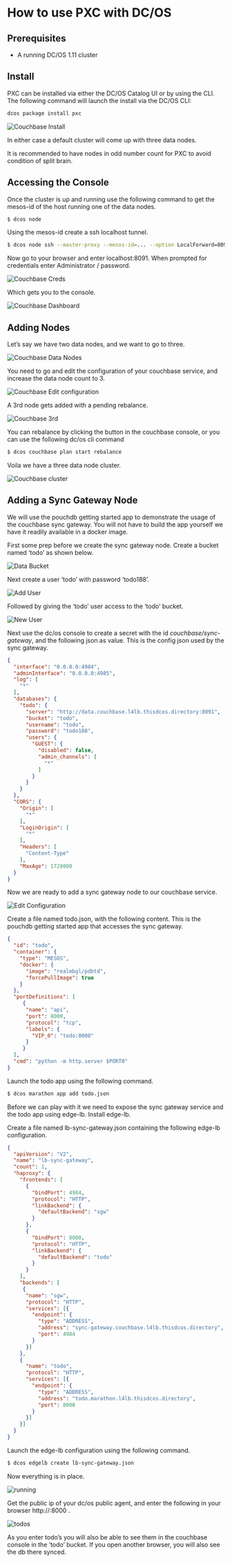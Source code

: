 # How to use PXC with DC/OS

## Prerequisites

* A running DC/OS 1.11 cluster

## Install

PXC can be installed via either the DC/OS Catalog UI or by using the CLI. The following command will launch the install via the DC/OS CLI:

```bash
dcos package install pxc
```

![Couchbase Install](img/couch_install.png)

In either case a default cluster will come up with three data nodes.

It is recommended to have nodes in odd number count for PXC to avoid condition of split brain.


## Accessing the Console

Once the cluster is up and running use the following command to get the mesos-id of the host running one of the data nodes.

```bash
$ dcos node
```

Using the mesos-id create a ssh localhost tunnel.

```bash
$ dcos node ssh --master-proxy --mesos-id=... --option LocalForward=8091=localhost:8091
```

Now go to your browser and enter localhost:8091. When prompted for credentials enter Administrator / password.

![Couchbase Creds](img/couch_creds.png)

Which gets you to the console.

![Couchbase Dashboard](img/couch_dashboard.png)

## Adding Nodes

Let’s say we have two data nodes, and we want to go to three.

![Couchbase Data Nodes](img/couch_dnodes.png)

You need to go and edit the configuration of your couchbase service, and increase the data node count to 3.

![Couchbase Edit configuration](img/couch_edit.png)

A 3rd node gets added with a pending rebalance.

![Couchbase 3rd](img/couch_3.png)

You can rebalance by clicking the button in the couchbase console, or you can use the following dc/os cli command

```bash
$ dcos couchbase plan start rebalance
```

Voila we have a three data node cluster.

![Couchbase cluster](img/couch_cluster.png)


## Adding a Sync Gateway Node

We will use the pouchdb getting started app to demonstrate the usage of the couchbase sync gateway. You will not have to build the app yourself we have it readily available in a docker image.

First some prep before we create the sync gateway node. Create a bucket named ‘todo’ as shown below.

![Data Bucket](img/data_bucket.png)

Next create a user ‘todo’ with password ‘todo188’.

![Add User](img/add_user.png)

Followed by giving the ‘todo’ user access to the ‘todo’ bucket.

![New User](img/new_user.png)

Next use the dc/os console to create a secret with the id *couchbase/sync-gateway*, and the following json as value. This is the config json used by the sync gateway.

```json
{
  "interface": "0.0.0.0:4984",
  "adminInterface": "0.0.0.0:4985",
  "log": [
    "*"
  ],
  "databases": {
    "todo": {
      "server": "http://data.couchbase.l4lb.thisdcos.directory:8091",
      "bucket": "todo",
      "username": "todo",
      "password": "todo188",
      "users": {
        "GUEST": {
          "disabled": false,
          "admin_channels": [
            "*"
          ]
        }
      }
    }
  },
  "CORS": {
    "Origin": [
      "*"
    ],
    "LoginOrigin": [
      "*"
    ],
    "Headers": [
      "Content-Type"
    ],
    "MaxAge": 1728000
  }
}
```

Now we are ready to add a sync gateway node to our couchbase service.

![Edit Configuration](img/edit_conf.png)

Create a file named todo.json, with the following content. This is the pouchdb getting started app that accesses the sync gateway.


```json
{
  "id": "todo",
  "container": {
    "type": "MESOS",
    "docker": {
      "image": "realmbgl/pdbtd",
      "forcePullImage": true
    }
  },
  "portDefinitions": [
     {
      "name": "api",
      "port": 8000,
      "protocol": "tcp",
      "labels": {
        "VIP_0": "todo:8000"
      }
     }
  ],
  "cmd": "python -m http.server $PORT0"
}
```

Launch the todo app using the following command.

```bash
$ dcos marathon app add todo.json
```

Before we can play with it we need to expose the sync gateway service and the todo app using edge-lb. Install edge-lb.

Create a file named lb-sync-gateway.json containing the following edge-lb configuration.

```json
{
  "apiVersion": "V2",
  "name": "lb-sync-gateway",
  "count": 1,
  "haproxy": {
    "frontends": [
      {
        "bindPort": 4984,
        "protocol": "HTTP",
        "linkBackend": {
          "defaultBackend": "sgw"
        }
      },
      {
        "bindPort": 8000,
        "protocol": "HTTP",
        "linkBackend": {
          "defaultBackend": "todo"
        }
      }
    ],
    "backends": [
     {
      "name": "sgw",
      "protocol": "HTTP",
      "services": [{
        "endpoint": {
          "type": "ADDRESS",
          "address": "sync-gateway.couchbase.l4lb.thisdcos.directory",
          "port": 4984
        }
      }]
    },
    {
      "name": "todo",
      "protocol": "HTTP",
      "services": [{
        "endpoint": {
          "type": "ADDRESS",
          "address": "todo.marathon.l4lb.thisdcos.directory",
          "port": 8000
        }
      }]
    }]
  }
}
```

Launch the edge-lb configuration using the following command.

```bash
$ dcos edgelb create lb-sync-gateway.json
```

Now everything is in place.

![running](img/running.png)

Get the public ip of your dc/os public agent, and enter the following in your browser http://<public-ip>:8000 .

![todos](img/todos.png)

As you enter todo’s you will also be able to see them in the couchbase console in the ‘todo’ bucket. If you open another browser, you will also see the db there synced.
